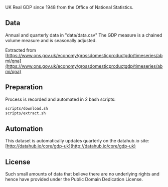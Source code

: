 UK Real GDP since 1948 from the Office of National Statistics.

## Data

Annual and quarterly data in "data/data.csv" The GDP measure is a chained volume measure and is
seasonally adjusted.

Extracted from [https://www.ons.gov.uk/economy/grossdomesticproductgdp/timeseries/abmi/qna](https://www.ons.gov.uk/economy/grossdomesticproductgdp/timeseries/abmi/qna)

## Preparation 

Process is recorded and automated in 2 bash scripts:
```bash
scripts/download.sh
scripts/extract.sh
```

## Automation

This dataset is automatically updates quarterly on the datahub.io site: [http://datahub.io/core/gdp-uk](http://datahub.io/core/gdp-uk)

## License

Such small amounts of data that believe there are no underlying rights and
hence have provided under the Public Domain Dedication License.
